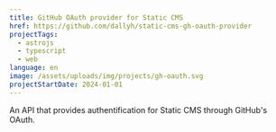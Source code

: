 ```yaml
---
title: GitHub OAuth provider for Static CMS
href: https://github.com/dallyh/static-cms-gh-oauth-provider
projectTags:
  - astrojs
  - typescript
  - web
language: en
image: /assets/uploads/img/projects/gh-oauth.svg
projectStartDate: 2024-01-01
---
```

An API that provides authentification for Static CMS through GitHub's OAuth.